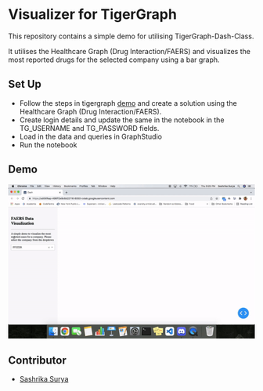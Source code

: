 # Visualizer for TigerGraph

This repository contains a simple demo for utilising TigerGraph-Dash-Class. 

It utilises the Healthcare Graph (Drug Interaction/FAERS) and visualizes the most reported drugs for the selected company using a bar graph. 

## Set Up
- Follow the steps in tigergraph [demo](https://tigergraph-devlabs.github.io/tg-dash-class/quick/01_notes/) and create a solution using the Healthcare Graph (Drug Interaction/FAERS).
- Create login details and update the same in the notebook in the TG_USERNAME and TG_PASSWORD fields. 
- Load in the data and queries in GraphStudio
- Run the notebook

## Demo
<img src="assets/demo.gif" width="800">

## Contributor
- [Sashrika Surya](https://github.com/sashrika15)


